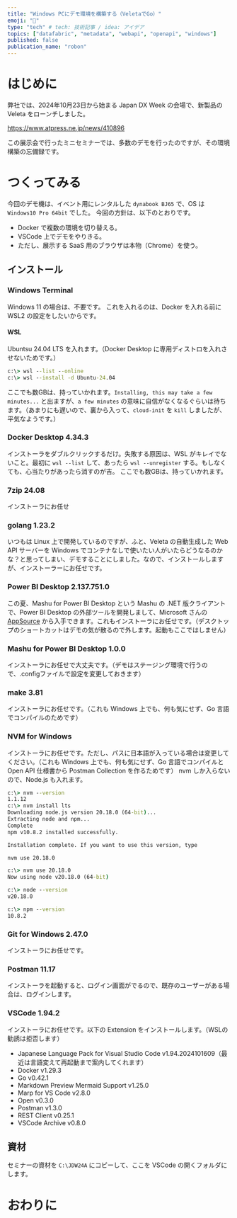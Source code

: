 ```yaml
---
title: "Windows PCにデモ環境を構築する（VeletaでGo）"
emoji: "🐓"
type: "tech" # tech: 技術記事 / idea: アイデア
topics: ["datafabric", "metadata", "webapi", "openapi", "windows"]
published: false
publication_name: "robon"
---
```


# はじめに

弊社では、2024年10月23日から始まる Japan DX Week の会場で、新製品の Veleta をローンチしました。

https://www.atpress.ne.jp/news/410896

この展示会で行ったミニセミナーでは、多数のデモを行ったのですが、その環境構築の忘備録です。

# つくってみる

今回のデモ機は、イベント用にレンタルした `dynabook BJ65` で、OS は　`Windows10 Pro 64bit` でした。
今回の方針は、以下のとおりです。
- Docker で複数の環境を切り替える。
- VSCode 上でデモをやりきる。
- ただし、展示する SaaS 用のブラウザは本物（Chrome）を使う。

## インストール
### Windows Terminal
Windows 11 の場合は、不要です。
これを入れるのは、Docker を入れる前に WSL2 の設定をしたいからです。

#### WSL
Ubuntsu 24.04 LTS を入れます。（Docker Desktop に専用ディストロを入れさせないためです。）

```cmd
c:\> wsl --list --online
c:\> wsl --install -d Ubuntu-24.04
```

ここでも数GBは、持っていかれます。`Installing, this may take a few minutes...` と出ますが、`a few minutes` の意味に自信がなくなるぐらいは待ちます。（あまりにも遅いので、裏から入って、`cloud-init` を `kill` しましたが、平気なようです。）

### Docker Desktop 4.34.3
インストーラをダブルクリックするだけ。失敗する原因は、WSL がキレイでないこと。最初に `wsl --list` して、あったら `wsl --unregister` する。もしなくても、心当たりがあったら消すのが吉。
ここでも数GBは、持っていかれます。

### 7zip 24.08
インストーラにお任せ

### golang 1.23.2
いつもは Linux 上で開発しているのですが、ふと、Veleta の自動生成した Web API サーバーを Windows でコンテナなしで使いたい人がいたらどうなるのかな？と思ってしまい、デモすることにしました。なので、インストールしますが、インストーラーにお任せです。

### Power BI Desktop 2.137.751.0
この夏、Mashu for Power BI Desktop という Mashu の .NET 版クライアントで、Power BI Desktop の外部ツールを開発しまして、Microsoft さんの　[AppSource](https://appsource.microsoft.com/ja-jp/product/web-apps/roboninc1725427207511.mashu_pbi_tool?tab=overview) から入手できます。これもインストーラにお任せです。（デスクトップのショートカットはデモの気が散るので外します。起動もここではしません）

### Mashu for Power BI Desktop 1.0.0
インストーラにお任せで大丈夫です。（デモはステージング環境で行うので、.configファイルで設定を変更しておきます）

### make 3.81
インストーラにお任せです。（これも Windows 上でも、何も気にせず、Go 言語でコンパイルのためです）

### NVM for Windows
インストーラにお任せです。ただし、パスに日本語が入っている場合は変更してください。（これも Windows 上でも、何も気にせず、Go 言語でコンパイルと Open API 仕様書から Postman Collection を作るためです）
nvm しか入らないので、Node.js も入れます。

```cmd
c:\> nvm --version
1.1.12
c:\> nvm install lts
Downloading node.js version 20.18.0 (64-bit)...
Extracting node and npm...
Complete
npm v10.8.2 installed successfully.

Installation complete. If you want to use this version, type

nvm use 20.18.0

c:\> nvm use 20.18.0
Now using node v20.18.0 (64-bit)

c:\> node --version
v20.18.0

c:\> npm --version
10.8.2
```

### Git for Windows 2.47.0
インストーラにお任せです。

### Postman 11.17
インストーラを起動すると、ログイン画面がでるので、既存のユーザーがある場合は、ログインします。

### VSCode 1.94.2
インストーラにお任せです。以下の Extension をインストールします。（WSLの勧誘は拒否します）
- Japanese Language Pack for Visual Studio Code v1.94.2024101609（最近は言語変えて再起動まで案内してくれます）
- Docker v1.29.3
- Go v0.42.1
- Markdown Preview Mermaid Support v1.25.0
- Marp for VS Code v2.8.0
- Open v0.3.0
- Postman v1.3.0
- REST Client v0.25.1
- VSCode Archive v0.8.0

## 資材
セミナーの資材を `C:\JDW24A` にコピーして、ここを VSCode の開くフォルダにします。

# おわりに

